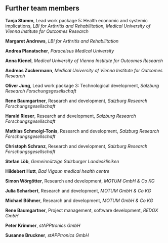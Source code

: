 ## Further team members

**Tanja Stamm**, Lead work package 5: Health economic and systemic implications, *LBI for Arthritis and Rehabilitation, Medical University of Vienna Institute for Outcomes Research*

**Margaret Andrews**, *LBI for Arthritis and Rehabilitation*

**Andrea Planatscher**, *Paracelsus Medical University*

**Anna Kienel**, *Medical University of Vienna Institute for Outcomes Research*

**Andreas Zuckermann**, *Medical University of Vienna Institute for Outcomes Research*

**Oliver Jung**, Lead work package 3: Technological development, *Salzburg Research Forschungsgesellschaft*

**Rene Baumgartner**, Research and development, *Salzburg Research Forschungsgesellschaft*

**Harald Rieser**, Research and development, *Salzburg Research Forschungsgesellschaft*

**Mathias Schmoigl-Tonis**, Research and development, *Salzburg Research Forschungsgesellschaft*

**Christoph Schranz**, Research and development, *Salzburg Research Forschungsgesellschaft*

**Stefan Löb**, *Gemeinnützige Salzburger Landeskliniken*

**Hildebert Hutt**, *Bad Vigaun medical health centre*

**Simon Wörgötter**, Research and development, *MOTUM GmbH & Co KG*

**Julia Scharbert**, Research and development, *MOTUM GmbH & Co KG*

**Michael Böhmer**, Research and development, *MOTUM GmbH & Co KG*

**Rene Baumgartner**, Project management, software development, *REDOX GmbH*

**Peter Krimmer**, *stAPPtronics GmbH*

**Susanne Bruckner**, *stAPPtronics GmbH*